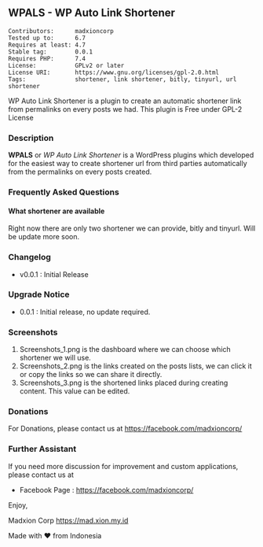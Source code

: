 ## WPALS - WP Auto Link Shortener

```
Contributors:      madxioncorp
Tested up to:      6.7
Requires at least: 4.7
Stable tag:        0.0.1
Requires PHP:      7.4
License:           GPLv2 or later
License URI:       https://www.gnu.org/licenses/gpl-2.0.html
Tags:              shortener, link shortener, bitly, tinyurl, url shortener
```

WP Auto Link Shortener is a plugin to create an automatic shortener link from permalinks on every posts we had. This plugin is Free under GPL-2 License

### Description

**WPALS** or _WP Auto Link Shortener_ is a WordPress plugins which developed for the easiest way to create shortener url from third parties automatically from the permalinks on every posts created. 


### Frequently Asked Questions
#### What shortener are available
Right now there are only two shortener we can provide, bitly and tinyurl. Will be update more soon. 

### Changelog
- v0.0.1 : Initial Release

### Upgrade Notice
- 0.0.1 : Initial release, no update required.


### Screenshots 
1. Screenshots_1.png is the dashboard where we can choose which shortener we will use. 
2. Screenshots_2.png is the links created on the posts lists, we can click it or copy the links so we can share it directly. 
3. Screenshots_3.png is the shortened links placed during creating content. This value can be edited. 


### Donations

For Donations, please contact us at https://facebook.com/madxioncorp/


### Further Assistant

If you need more discussion for improvement and custom applications, please contact us at 
- Facebook Page : https://facebook.com/madxioncorp/


Enjoy,

Madxion Corp
https://mad.xion.my.id

Made with ♥️ from Indonesia
